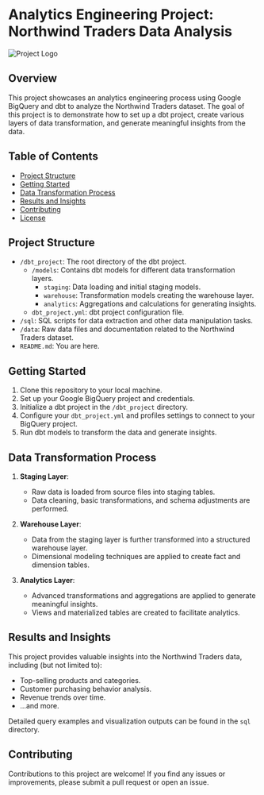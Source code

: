 # Analytics Engineering Project: Northwind Traders Data Analysis

![Project Logo](C:\Users\joshua.omondi\Downloads\dbt.png) <!-- Add your project logo here -->

## Overview

This project showcases an analytics engineering process using Google BigQuery and dbt to analyze the Northwind Traders dataset. The goal of this project is to demonstrate how to set up a dbt project, create various layers of data transformation, and generate meaningful insights from the data.

## Table of Contents

- [Project Structure](#project-structure)
- [Getting Started](#getting-started)
- [Data Transformation Process](#data-transformation-process)
- [Results and Insights](#results-and-insights)
- [Contributing](#contributing)
- [License](#license)

## Project Structure

- `/dbt_project`: The root directory of the dbt project.
  - `/models`: Contains dbt models for different data transformation layers.
    - `staging`: Data loading and initial staging models.
    - `warehouse`: Transformation models creating the warehouse layer.
    - `analytics`: Aggregations and calculations for generating insights.
  - `dbt_project.yml`: dbt project configuration file.
- `/sql`: SQL scripts for data extraction and other data manipulation tasks.
- `/data`: Raw data files and documentation related to the Northwind Traders dataset.
- `README.md`: You are here.

## Getting Started

1. Clone this repository to your local machine.
2. Set up your Google BigQuery project and credentials.
3. Initialize a dbt project in the `/dbt_project` directory.
4. Configure your `dbt_project.yml` and profiles settings to connect to your BigQuery project.
5. Run dbt models to transform the data and generate insights.

## Data Transformation Process

1. **Staging Layer**:
   - Raw data is loaded from source files into staging tables.
   - Data cleaning, basic transformations, and schema adjustments are performed.

2. **Warehouse Layer**:
   - Data from the staging layer is further transformed into a structured warehouse layer.
   - Dimensional modeling techniques are applied to create fact and dimension tables.

3. **Analytics Layer**:
   - Advanced transformations and aggregations are applied to generate meaningful insights.
   - Views and materialized tables are created to facilitate analytics.

## Results and Insights

This project provides valuable insights into the Northwind Traders data, including (but not limited to):
- Top-selling products and categories.
- Customer purchasing behavior analysis.
- Revenue trends over time.
- ...and more.

Detailed query examples and visualization outputs can be found in the `sql` directory.

## Contributing

Contributions to this project are welcome! If you find any issues or improvements, please submit a pull request or open an issue.


